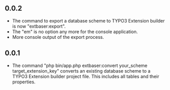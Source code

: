 ## 0.0.2

 * The command to export a database scheme to TYPO3 Extension builder is now "extbaser:export".
 * The "em" is no option any more for the console application.
 * More console output of the export process.

## 0.0.1

 * The command "php bin/app.php extbaser:convert your_scheme target_extension_key" converts an existing database scheme to a TYPO3 Extension builder project file. This includes all tables and their properties.
